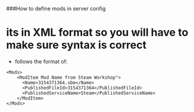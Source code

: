 ###How to define mods in server config
# its in XML format so you will have to make sure syntax is correct
- follows the format of:

```
<Mods>
    <ModItem Mod Name from Steam Workshop">
      <Name>3154371364.sbm</Name>
      <PublishedFileId>3154371364</PublishedFileId>
      <PublishedServiceName>Steam</PublishedServiceName>
    </ModItem>
</Mods>
```

